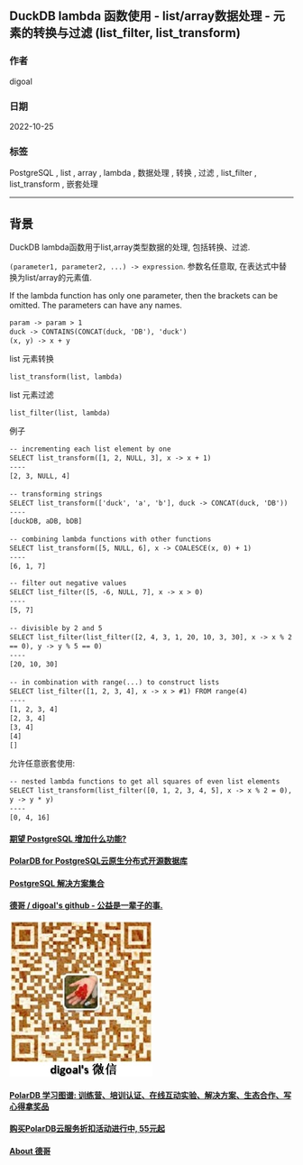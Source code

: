 ## DuckDB lambda 函数使用 - list/array数据处理 - 元素的转换与过滤 (list_filter, list_transform)    
                              
### 作者                              
digoal                              
                              
### 日期                              
2022-10-25                             
                              
### 标签                              
PostgreSQL , list , array , lambda , 数据处理 , 转换 , 过滤 , list_filter , list_transform , 嵌套处理     
                              
----                              
                              
## 背景                 
  
DuckDB lambda函数用于list,array类型数据的处理, 包括转换、过滤.    
  
`(parameter1, parameter2, ...) -> expression`.  参数名任意取, 在表达式中替换为list/array的元素值.     
  
If the lambda function has only one parameter, then the brackets can be omitted. The parameters can have any names.  
  
```  
param -> param > 1  
duck -> CONTAINS(CONCAT(duck, 'DB'), 'duck')  
(x, y) -> x + y  
```  
  
list 元素转换  
```  
list_transform(list, lambda)  
```  
  
list 元素过滤  
```  
list_filter(list, lambda)  
```  
  
例子  
  
```  
-- incrementing each list element by one  
SELECT list_transform([1, 2, NULL, 3], x -> x + 1)  
----  
[2, 3, NULL, 4]  
  
-- transforming strings  
SELECT list_transform(['duck', 'a', 'b'], duck -> CONCAT(duck, 'DB'))  
----  
[duckDB, aDB, bDB]  
  
-- combining lambda functions with other functions  
SELECT list_transform([5, NULL, 6], x -> COALESCE(x, 0) + 1)  
----  
[6, 1, 7]  
```  
  
```  
-- filter out negative values  
SELECT list_filter([5, -6, NULL, 7], x -> x > 0)  
----  
[5, 7]  
  
-- divisible by 2 and 5  
SELECT list_filter(list_filter([2, 4, 3, 1, 20, 10, 3, 30], x -> x % 2 == 0), y -> y % 5 == 0)  
----  
[20, 10, 30]  
  
-- in combination with range(...) to construct lists  
SELECT list_filter([1, 2, 3, 4], x -> x > #1) FROM range(4)  
----  
[1, 2, 3, 4]  
[2, 3, 4]  
[3, 4]  
[4]  
[]  
```  
  
允许任意嵌套使用:   
  
```  
-- nested lambda functions to get all squares of even list elements  
SELECT list_transform(list_filter([0, 1, 2, 3, 4, 5], x -> x % 2 = 0), y -> y * y)  
----  
[0, 4, 16]  
```  
    
  
#### [期望 PostgreSQL 增加什么功能?](https://github.com/digoal/blog/issues/76 "269ac3d1c492e938c0191101c7238216")
  
  
#### [PolarDB for PostgreSQL云原生分布式开源数据库](https://github.com/ApsaraDB/PolarDB-for-PostgreSQL "57258f76c37864c6e6d23383d05714ea")
  
  
#### [PostgreSQL 解决方案集合](https://yq.aliyun.com/topic/118 "40cff096e9ed7122c512b35d8561d9c8")
  
  
#### [德哥 / digoal's github - 公益是一辈子的事.](https://github.com/digoal/blog/blob/master/README.md "22709685feb7cab07d30f30387f0a9ae")
  
  
![digoal's wechat](../pic/digoal_weixin.jpg "f7ad92eeba24523fd47a6e1a0e691b59")
  
  
#### [PolarDB 学习图谱: 训练营、培训认证、在线互动实验、解决方案、生态合作、写心得拿奖品](https://www.aliyun.com/database/openpolardb/activity "8642f60e04ed0c814bf9cb9677976bd4")
  
  
#### [购买PolarDB云服务折扣活动进行中, 55元起](https://www.aliyun.com/activity/new/polardb-yunparter?userCode=bsb3t4al "e0495c413bedacabb75ff1e880be465a")
  
  
#### [About 德哥](https://github.com/digoal/blog/blob/master/me/readme.md "a37735981e7704886ffd590565582dd0")
  
